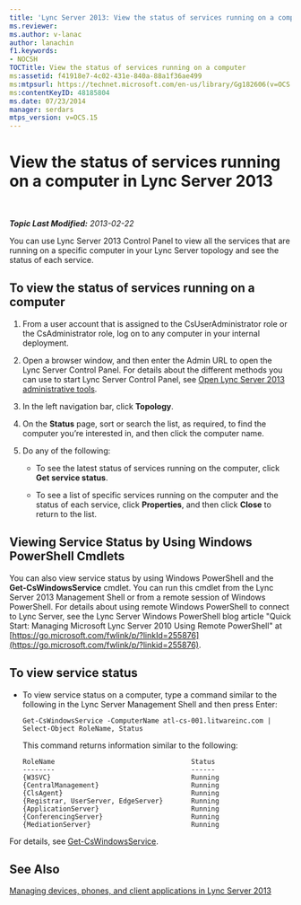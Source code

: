 ```yaml
---
title: 'Lync Server 2013: View the status of services running on a computer'
ms.reviewer: 
ms.author: v-lanac
author: lanachin
f1.keywords:
- NOCSH
TOCTitle: View the status of services running on a computer
ms:assetid: f41918e7-4c02-431e-840a-88a1f36ae499
ms:mtpsurl: https://technet.microsoft.com/en-us/library/Gg182606(v=OCS.15)
ms:contentKeyID: 48185804
ms.date: 07/23/2014
manager: serdars
mtps_version: v=OCS.15
---
```


<div data-xmlns="http://www.w3.org/1999/xhtml">

<div class="topic" data-xmlns="http://www.w3.org/1999/xhtml" data-msxsl="urn:schemas-microsoft-com:xslt" data-cs="https://msdn.microsoft.com/">

<div data-asp="https://msdn2.microsoft.com/asp">

# View the status of services running on a computer in Lync Server 2013

</div>

<div id="mainSection">

<div id="mainBody">

<span> </span>

_**Topic Last Modified:** 2013-02-22_

You can use Lync Server 2013 Control Panel to view all the services that are running on a specific computer in your Lync Server topology and see the status of each service.

<div>

## To view the status of services running on a computer

1.  From a user account that is assigned to the CsUserAdministrator role or the CsAdministrator role, log on to any computer in your internal deployment.

2.  Open a browser window, and then enter the Admin URL to open the Lync Server Control Panel. For details about the different methods you can use to start Lync Server Control Panel, see [Open Lync Server 2013 administrative tools](lync-server-2013-open-lync-server-administrative-tools.md).

3.  In the left navigation bar, click **Topology**.

4.  On the **Status** page, sort or search the list, as required, to find the computer you’re interested in, and then click the computer name.

5.  Do any of the following:
    
      - To see the latest status of services running on the computer, click **Get service status**.
    
      - To see a list of specific services running on the computer and the status of each service, click **Properties**, and then click **Close** to return to the list.

</div>

<div>

## Viewing Service Status by Using Windows PowerShell Cmdlets

You can also view service status by using Windows PowerShell and the **Get-CsWindowsService** cmdlet. You can run this cmdlet from the Lync Server 2013 Management Shell or from a remote session of Windows PowerShell. For details about using remote Windows PowerShell to connect to Lync Server, see the Lync Server Windows PowerShell blog article "Quick Start: Managing Microsoft Lync Server 2010 Using Remote PowerShell" at [https://go.microsoft.com/fwlink/p/?linkId=255876](https://go.microsoft.com/fwlink/p/?linkid=255876).

<div>

## To view service status

  - To view service status on a computer, type a command similar to the following in the Lync Server Management Shell and then press Enter:
    
        Get-CsWindowsService -ComputerName atl-cs-001.litwareinc.com | Select-Object RoleName, Status
    
    This command returns information similar to the following:
    
        RoleName                                  Status
        --------                                  ------
        {W3SVC}                                   Running
        {CentralManagement}                       Running
        {ClsAgent}                                Running
        {Registrar, UserServer, EdgeServer}       Running
        {ApplicationServer}                       Running
        {ConferencingServer}                      Running
        {MediationServer}                         Running

</div>

For details, see [Get-CsWindowsService](https://docs.microsoft.com/powershell/module/skype/Get-CsWindowsService).

</div>

<div>

## See Also


[Managing devices, phones, and client applications in Lync Server 2013](lync-server-2013-managing-devices-phones-and-client-applications.md)  
  

</div>

</div>

<span> </span>

</div>

</div>

</div>

